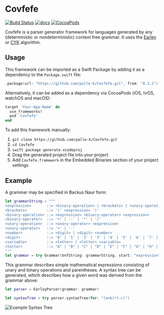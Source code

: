# Covfefe

[![Build Status](https://travis-ci.org/palle-k/Covfefe.svg?branch=master)](https://travis-ci.org/palle-k/Covfefe)
[![docs](https://cdn.rawgit.com/palle-k/Covfefe/66add420af3ce1801629d72ef0eedb9a30af584b/docs/badge.svg)](https://palle-k.github.io/Covfefe/)
[![CocoaPods](https://img.shields.io/cocoapods/v/Covfefe.svg)](https://cocoapods.org/pods/Covfefe)

Covfefe is a parser generator framework for languages generated by any (deterministic or nondeterministic) context free grammar.
It uses the [Earley](https://en.wikipedia.org/wiki/Earley_parser) or [CYK](https://en.wikipedia.org/wiki/CYK_algorithm) algorithm.

## Usage

This framework can be imported as a Swift Package by adding it as a dependency to the `Package.swift` file:
```swift
.package(url: "https://github.com/palle-k/Covfefe.git", from: "0.3.2")
```

Alternatively, it can be added as a dependency via CocoaPods (iOS, tvOS, watchOS and macOS):
```ruby
target 'Your-App-Name' do
  use_frameworks!
  pod 'Covfefe'
end
```

To add this framework manually:

1. `git clone https://github.com/palle-k/Covfefe.git`
2. `cd Covfefe`
3. `swift package generate-xcodeproj`
4. Drag the generated project file into your project
5. Add `Covfefe.framework` in the Embedded Binaries section of your project settings

## Example

A grammar may be specified in Backus Naur form:

```swift
let grammarString = """
<expression>       ::= <binary-operation> | <brackets> | <unary-operation> | <number> | <variable>
<brackets>         ::= '(' <expression> ')'
<binary-operation> ::= <expression> <binary-operator> <expression>
<binary-operator>  ::= '+' | '-' | '*' | '/'
<unary-operation>  ::= <unary-operator> <expression>
<unary-operator>   ::= '+' | '-'
<number>           ::= <digit> | <digit> <number>
<digit>            ::= '0' | '1' | '2' | '3' | '4' | '5' | '6' | '7' | '8' | '9'
<variable>         ::= <letter> | <letter> <variable>
<letter>           ::= "A" | "B" | "C" | "D" | "E" | "F" | "G" | "H" | "I" | "J" | "K" | "L" | "M" | "N" | "O" | "P" | "Q" | "R" | "S" | "T" | "U" | "V" | "W" | "X" | "Y" | "Z" | "a" | "b" | "c" | "d" | "e" | "f" | "g" | "h" | "i" | "j" | "k" | "l" | "m" | "n" | "o" | "p" | "q" | "r" | "s" | "t" | "u" | "v" | "w" | "x" | "y" | "z"
"""
let grammar = try Grammar(bnfString: grammarString, start: "expression")
```

This grammar describes simple mathematical expressions consisting of unary and binary operations and parentheses.
A syntax tree can be generated, which describes how a given word was derived from the grammar above:

 ```swift
let parser = EarleyParser(grammar: grammar)
 
let syntaxTree = try parser.syntaxTree(for: "(a+b)*(-c)")
 ```

![Example Syntax Tree](https://raw.githubusercontent.com/palle-k/Covfefe/master/example-syntax-tree.png)


